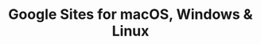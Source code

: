 ---
name: Google Sites
url: 'https://sites.google.com/new'
category: Business
title: 'Google Sites for macOS, Windows & Linux'
key: google-sites

---